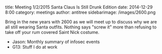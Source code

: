 title: Meeting 1/2/2015 Santa Claus Is Still Drunk Edition
date: 2014-12-29 8:00 
category: meetings
author: antitree
sidebarimage: /images/2600.png

Bring in the new years with 2600 as we will meet up to discuss
why we are all still wearing Santa outfits. Nothing says 
"screw it" more than refusing to take off your rum covered 
Saint Nick costume. 

* Jason: Monthly summary of infosec events
* G13: Stuff I do at work


